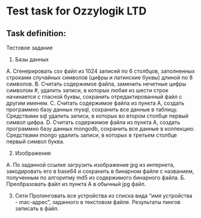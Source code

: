 # Test task for Ozzylogik LTD
## Task definition:

Тестовое задание
1. Базы данных

A. Сгенерировать csv файл из 1024 записей по 6 столбцов, заполненных строками случайных символов (цифры и латинские буквы) длиной по 8 символов. 
B. Считать содержимое файла, заменить нечетные цифры символом #, удалить записи, в которых любая из шести строк начинается с гласной буквы, сохранить отредактированный файл с другим именем. 
C. Считать содержимое файла из пункта А, создать программно базу данных mysql, сохранить все данные в таблицу. 
Средствами sql удалить записи, в которых во втором столбце первый символ цифра.
D. Считать содержимое файла из пункта А, создать программно базу данных mongodb, сохранить все данные в коллекцию. 
Средствами mongo удалить записи, в которых в третьем столбце первый символ буква.

2. Изображения

А. По заданной ссылке загрузить изображение jpg из интернета, закодировать его в base64 и сохранить в бинарном файле с названием, полученным по алгоритму md5 из содержимого бинарного файла.
Б. Преобразовать файл из пункта А в обычный jpg файл.

3. Сети
Пропинговать все устройства из списка вида “имя устройства - mac-адрес”, заданного в текстовом файле. Результаты пингов записать в файл. 
